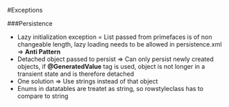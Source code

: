 #Exceptions

###Persistence

- Lazy initialization exception = List passed from primefaces is of non changeable length, lazy loading needs to be allowed in persistence.xml => **Anti Pattern**
- Detached object passed to persist => Can only persist newly created objects, if **@GeneratedValue** tag is used, object is not longer in a transient state and is therefore detached
- One solution => Use strings instead of that object
- Enums in datatables are treatet as string, so rowstyleclass has to compare to string





